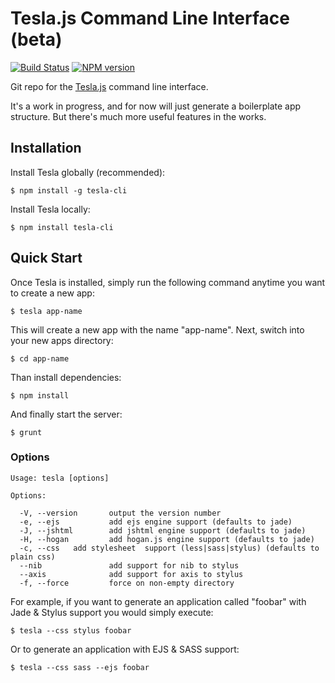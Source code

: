# Tesla.js Command Line Interface (beta)
[![Build Status](https://travis-ci.org/teslajs/tesla-cli.png?branch=master)](https://travis-ci.org/teslajs/tesla-cli)
[![NPM version](https://badge.fury.io/js/tesla-cli.png)](http://badge.fury.io/js/tesla-cli)

Git repo for the [Tesla.js](https://github.com/teslajs/tesla.js) command line interface.

It's a work in progress, and for now will just generate a boilerplate app structure. But there's much more useful features in the works.

## Installation

Install Tesla globally (recommended):
```
$ npm install -g tesla-cli
```

Install Tesla locally:
```
$ npm install tesla-cli
```

## Quick Start

Once Tesla is installed, simply run the following command anytime you want to create a new app:

```
$ tesla app-name
```

This will create a new app with the name "app-name". Next, switch into your new apps directory:

```
$ cd app-name
```

Than install dependencies:
```
$ npm install
```

And finally start the server:
```
$ grunt
```



### Options
```
Usage: tesla [options]

Options:

  -V, --version       output the version number
  -e, --ejs           add ejs engine support (defaults to jade)
  -J, --jshtml        add jshtml engine support (defaults to jade)
  -H, --hogan         add hogan.js engine support (defaults to jade)
  -c, --css   add stylesheet  support (less|sass|stylus) (defaults to plain css)
  --nib               add support for nib to stylus
  --axis              add support for axis to stylus
  -f, --force         force on non-empty directory
```

For example, if you want to generate an application called "foobar" with Jade & Stylus support you would simply execute:

```
$ tesla --css stylus foobar
```


Or to generate an application with EJS & SASS support:

```
$ tesla --css sass --ejs foobar
```
